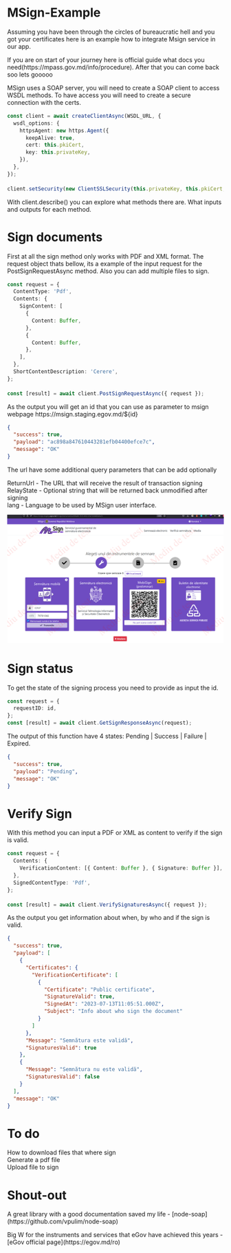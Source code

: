 # MSign-Example

<p>Assuming you have been through the circles of bureaucratic hell and you got your certificates here is an example how to integrate Msign service in our app.</p>

<p>If you are on start of your journey here is official guide what docs you need(https://mpass.gov.md/info/procedure). After that you can come back soo lets gooooo</p>

<p>MSign uses a SOAP server, you will need to create a SOAP client to access WSDL methods. To have access you will need to create a secure connection with the certs.</p>

```typescript
const client = await createClientAsync(WSDL_URL, {
  wsdl_options: {
    httpsAgent: new https.Agent({
      keepAlive: true,
      cert: this.pkiCert,
      key: this.privateKey,
    }),
  },
});

client.setSecurity(new ClientSSLSecurity(this.privateKey, this.pkiCert, {}));
```

<p>With client.describe() you can explore what methods there are. What inputs and outputs for each method.</p>

# Sign documents

<p>First at all the sign method only works with PDF and XML format. The request object thats bellow, its a example of the input request for the PostSignRequestAsync method. Also you can add multiple files to sign. </p>

```typescript
const request = {
  ContentType: 'Pdf',
  Contents: {
    SignContent: [
      {
        Content: Buffer,
      },
      {
        Content: Buffer,
      },
    ],
  },
  ShortContentDescription: 'Cerere',
};

const [result] = await client.PostSignRequestAsync({ request });
```

<p>As the output you will get an id that you can use as parameter to msign webpage https://msign.staging.egov.md/${id} </p>

```json
{
  "success": true,
  "payload": "ac898a847610443281efb04400efce7c",
  "message": "OK"
}
```

<p>The url have some additional query parameters that can be add optionally</p>

<p>
<summary>ReturnUrl - The URL that will receive the result of transaction
signing</summary>
<summary>RelayState - Optional string that will be returned back unmodified
after signing</summary>
<summary>lang - Language to be used by MSign user interface.</summary>
</p>

![Sign](./images/sign.png)

# Sign status

<p>To get the state of the signing process you need to provide as input the id.</p>

```typescript
const request = {
  requestID: id,
};
const [result] = await client.GetSignResponseAsync(request);
```

<p>The output of this function have 4 states: Pending | Success | Failure | Expired.</p>

```json
{
  "success": true,
  "payload": "Pending",
  "message": "OK"
}
```

# Verify Sign

<p>With this method you can input a PDF or XML as content to verify if the sign is valid. </p>

```typescript
const request = {
  Contents: {
    VerificationContent: [{ Content: Buffer }, { Signature: Buffer }],
  },
  SignedContentType: 'Pdf',
};

const [result] = await client.VerifySignaturesAsync({ request });
```

<p>As the output you get information about when, by who and if the sign is valid.</p>

```json
{
  "success": true,
  "payload": [
    {
      "Certificates": {
        "VerificationCertificate": [
          {
            "Certificate": "Public certificate",
            "SignatureValid": true,
            "SignedAt": "2023-07-13T11:05:51.000Z",
            "Subject": "Info about who sign the document"
          }
        ]
      },
      "Message": "Semnătura este validă",
      "SignaturesValid": true
    },
    {
      "Message": "Semnătura nu este validă",
      "SignaturesValid": false
    }
  ],
  "message": "OK"
}
```

# To do

<summary>How to download files that where sign</summary>
<summary>Generate a pdf file </summary>
<summary>Upload file to sign </summary>

# Shout-out

<p>A great library with a good documentation saved my life - [node-soap](https://github.com/vpulim/node-soap)</p>

<p>Big W for the instruments and services that eGov have achieved this years - [eGov official page](https://egov.md/ro) </p>
